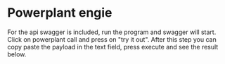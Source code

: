 ﻿# Powerplant engie
For the api swagger is included, run the program and swagger will start.
Click on powerplant call and press on "try it out".
After this step you can copy paste the payload in the text field, press execute and see the result below.
